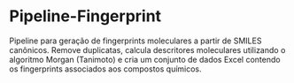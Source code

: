 # Pipeline-Fingerprint
Pipeline para geração de fingerprints moleculares a partir de SMILES canônicos. Remove duplicatas, calcula descritores moleculares utilizando o algoritmo Morgan (Tanimoto) e cria um conjunto de dados Excel contendo os fingerprints associados aos compostos químicos.
